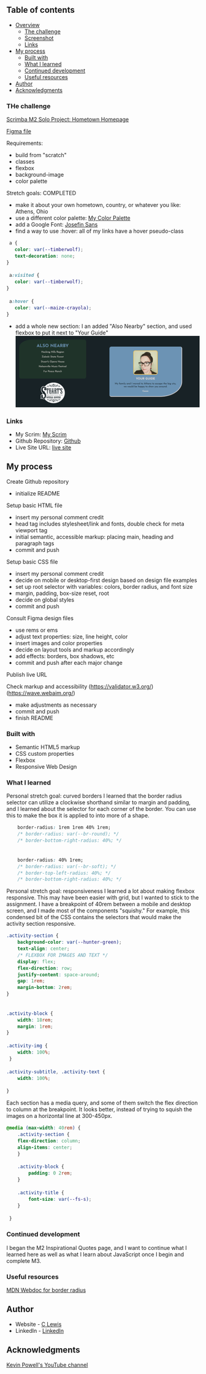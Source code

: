## Table of contents

- [Overview](#overview)
  - [The challenge](#the-challenge)
  - [Screenshot](#screenshot)
  - [Links](#links)
- [My process](#my-process)
  - [Built with](#built-with)
  - [What I learned](#what-i-learned)
  - [Continued development](#continued-development)
  - [Useful resources](#useful-resources)
- [Author](#author)
- [Acknowledgments](#acknowledgments)


### THe challenge

[Scrimba M2 Solo Project: Hometown Homepage](https://scrimba.com/learn/frontend/solo-project-hometown-homepage-cob2e4812840974342ebb42eb)

[Figma file](https://www.figma.com/file/2QuGfAOcHaZJ6aHXfuamnK/Hometown-Homepage?node-id=0%3A1)

Requirements:
 - build from "scratch"
 - classes
 - flexbox
 - background-image
 - color palette

 Stretch goals: COMPLETED
 - make it about your own hometown, country, or whatever you like: Athens, Ohio
 - use a different color palette: [My Color Palette](https://coolors.co/182226-3c543c-1f3329-6c93b4-e2dad7)
 - add a Google Font: [Josefin Sans](https://fonts.google.com/specimen/Josefin+Sans)
 - find a way to use :hover: all of my links have a hover pseudo-class

 ```css
  a {
    color: var(--timberwolf);
    text-decoration: none;
}

  a:visited {
    color: var(--timberwolf);
}

  a:hover {
    color: var(--maize-crayola);
}
 ```
 - add a whole new section: I an added "Also Nearby" section, and used flexbox to put it next to "Your Guide"
 ![screenshot](images/also-nearby-screenshot.png)

### Links

- My Scrim: [My Scrim](https://scrimba.com/scrim/coaa049d8847bd822da0c5fc2)
- Github Repository: [Github](https://github.com/casserole27/hometown-homepage)
- Live Site URL: [live site](https://casserole27.github.io/hometown-homepage/)

## My process

Create Github repository
- initialize README

Setup basic HTML file 
- insert my personal comment credit
- head tag includes stylesheet/link and fonts, double check for meta viewport tag
- initial semantic, accessible markup: placing main, heading and paragraph tags
 - commit and push

Setup basic CSS file
- insert my personal comment credit
- decide on mobile or desktop-first design based on design file examples
- set up root selector with variables: colors, border radius, and font size
- margin, padding, box-size reset, root
- decide on global styles
- commit and push

Consult Figma design files
 - use rems or ems
 - adjust text properties: size, line height, color
 - insert images and color properties
 - decide on layout tools and markup accordingly
 - add effects: borders, box shadows, etc
 - commit and push after each major change

Publish live URL

Check markup and accessibility
(https://validator.w3.org/)
(https://wave.webaim.org/)
 - make adjustments as necessary
 - commit and push
 - finish README


### Built with

- Semantic HTML5 markup
- CSS custom properties
- Flexbox
- Responsive Web Design

### What I learned

Personal stretch goal: curved borders 
I learned that the border radius selector can utilize a clockwise shorthand similar to margin and padding, and I learned about the selector for each corner of the border. You can use this to make the box it is applied to into more of a shape.

```css
    border-radius: 1rem 1rem 40% 1rem;
    /* border-radius: var(--br-round); */
    /* border-bottom-right-radius: 40%; */


    border-radius: 40% 1rem;
    /* border-radius: var(--br-soft); */
    /* border-top-left-radius: 40%; */
    /* border-bottom-right-radius: 40%; */
```

Personal stretch goal: responsiveness
I learned a lot about making flexbox responsive. This may have been easier with grid, but I wanted to stick to the assignment. I have a breakpoint of 40rem between a mobile and desktop screen, and I made most of the components "squishy." For example, this condensed bit of the CSS contains the selectors that would make the activity section responsive.

```css
.activity-section {
    background-color: var(--hunter-green);
    text-align: center;
    /* FLEXBOX FOR IMAGES AND TEXT */
    display: flex;
    flex-direction: row;
    justify-content: space-around;
    gap: 1rem;
    margin-bottom: 2rem;
}


.activity-block {
    width: 18rem;
    margin: 1rem;
}

.activity-img {
    width: 100%;
 }

.activity-subtitle, .activity-text {
    width: 100%;

}
```

Each section has a media query, and some of them switch the flex direction to column at the breakpoint. It looks better, instead of trying to squish the images on a horizontal line at 300-450px.

```css
@media (max-width: 40rem) {
    .activity-section {
    flex-direction: column;
    align-items: center;
    }

    .activity-block {
        padding: 0 2rem;
    }

    .activity-title {
        font-size: var(--fs-s);
    }

 } 
```

### Continued development

I began the M2 Inspirational Quotes page, and I want to continue what I learned here as well as what I learn about JavaScript once I begin and complete M3. 

### Useful resources

[MDN Webdoc for border radius](https://developer.mozilla.org/en-US/docs/Web/CSS/border-radius)


## Author

- Website - [C Lewis](https://www.clewisdev.com)
- LinkedIn - [LinkedIn](https://www.linkedin.com/in/clewisdev/)


## Acknowledgments

[Kevin Powell's YouTube channel](https://www.youtube.com/kepowob)



